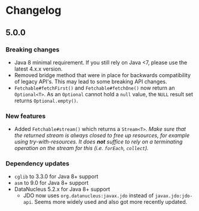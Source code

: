 # Changelog

## 5.0.0

### Breaking changes

* Java 8 minimal requirement. If you still rely on Java <7, please use the latest 4.x.x version.
* Removed bridge method that were in place for backwards compatibility of legacy API's. This may lead to some breaking API changes.
* `Fetchable#fetchFirst()` and `Fetchable#fetchOne()` now return an `Optional<T>`. As an `Optional` cannot hold a `null` value, the `NULL` result set returns `Optional.empty()`.

### New features

* Added `Fetchable#stream()` which returns a `Stream<T>`. _Make sure that the returned stream is always closed to free up resources, for example using try-with-resources. It does **not** suffice to rely on a terminating operation on the stream for this (i.e. `forEach`, `collect`)._

### Dependency updates

* `cglib` to 3.3.0 for Java 8+ support
* `asm` to 9.0 for Java 8+ support
* DataNucleus 5.2.x for Java 8+ support
  * JDO now uses `org.datanucleus:javax.jdo` instead of `javax.jdo:jdo-api`. Seems more widely used and also got more recently updated.